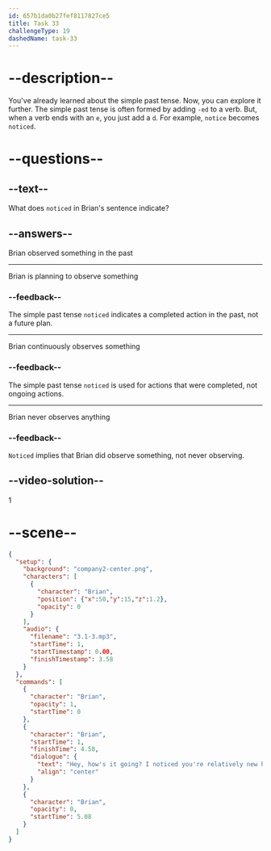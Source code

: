 ```yaml
---
id: 657b1da0b27fef8117827ce5
title: Task 33
challengeType: 19
dashedName: task-33
---
```


<!-- (Audio) Brian: Hey, how's it going? I noticed you're relatively new here. What's your background in tech? -->

# --description--

You've already learned about the simple past tense. Now, you can explore it further. The simple past tense is often formed by adding `-ed` to a verb. But, when a verb ends with an `e`, you just add a `d`. For example, `notice` becomes `noticed`.

# --questions--

## --text--

What does `noticed` in Brian's sentence indicate?

## --answers--

Brian observed something in the past

---

Brian is planning to observe something

### --feedback--

The simple past tense `noticed` indicates a completed action in the past, not a future plan.

---

Brian continuously observes something

### --feedback--

The simple past tense `noticed` is used for actions that were completed, not ongoing actions.

---

Brian never observes anything

### --feedback--

`Noticed` implies that Brian did observe something, not never observing.

## --video-solution--

1

# --scene--

```json
{
  "setup": {
    "background": "company2-center.png",
    "characters": [
      {
        "character": "Brian",
        "position": {"x":50,"y":15,"z":1.2},
        "opacity": 0
      }
    ],
    "audio": {
      "filename": "3.1-3.mp3",
      "startTime": 1,
      "startTimestamp": 0.00,
      "finishTimestamp": 3.58
    }
  },
  "commands": [
    {
      "character": "Brian",
      "opacity": 1,
      "startTime": 0
    },
    {
      "character": "Brian",
      "startTime": 1,
      "finishTime": 4.58,
      "dialogue": {
        "text": "Hey, how's it going? I noticed you're relatively new here.",
        "align": "center"
      }
    },
    {
      "character": "Brian",
      "opacity": 0,
      "startTime": 5.08
    }
  ]
}
```
